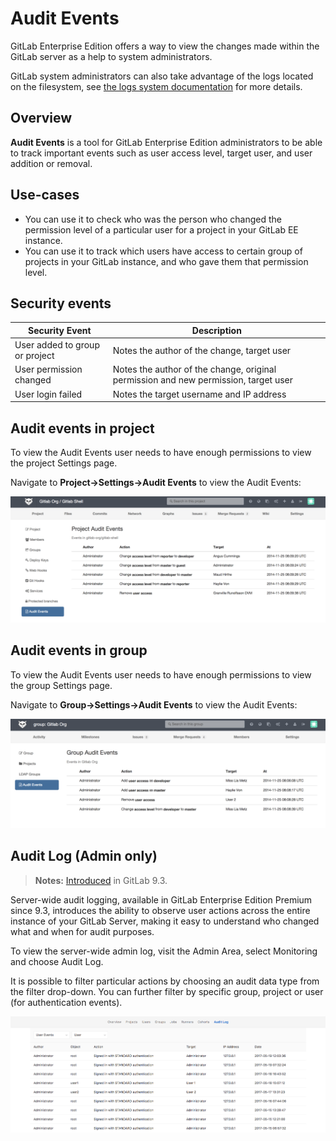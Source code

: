 # Audit Events

GitLab Enterprise Edition offers a way to view the changes made within the
GitLab server as a help to system administrators.

GitLab system administrators can also take advantage of the logs located on the
filesystem, see [the logs system documentation](logs.md) for more details.

## Overview

**Audit Events** is a tool for GitLab Enterprise Edition administrators to be
able to track important events such as user access level, target user, and user
addition or removal.

## Use-cases

- You can use it to check who was the person who changed the permission level of
a particular user for a project in your GitLab EE instance.
- You can use it to track which users have access to certain group of projects
in your GitLab instance, and who gave them that permission level.

## Security events

| Security Event                 | Description                                                                                      |
|--------------------------------|--------------------------------------------------------------------------------------------------|
| User added to group or project | Notes the author of the change, target user                                                      |
| User permission changed        | Notes the author of the change, original permission and new permission, target user              |
| User login failed              | Notes the target username and IP address                                                         |

## Audit events in project

To view the Audit Events user needs to have enough permissions to view the project Settings page.

Navigate to **Project->Settings->Audit Events** to view the Audit Events:

![audit events project](audit_events_project.png)

## Audit events in group

To view the Audit Events user needs to have enough permissions to view the group Settings page.

Navigate to **Group->Settings->Audit Events** to view the Audit Events:

![audit events group](audit_events_group.png)

## Audit Log (Admin only)

> **Notes:**
> [Introduced][ee-2336] in GitLab 9.3.

Server-wide audit logging, available in GitLab Enterprise Edition Premium since 9.3, introduces
the ability to observe user actions across the entire instance of your GitLab Server, making it
easy to understand who changed what and when for audit purposes.

To view the server-wide admin log, visit the Admin Area, select Monitoring and choose Audit Log.

It is possible to filter particular actions by choosing an audit data type from the filter drop-down.
You can further filter by specific group, project or user (for authentication events).

![audit log](audit_log.png)

[ee-2336]: https://gitlab.com/gitlab-org/gitlab-ee/issues/2336
